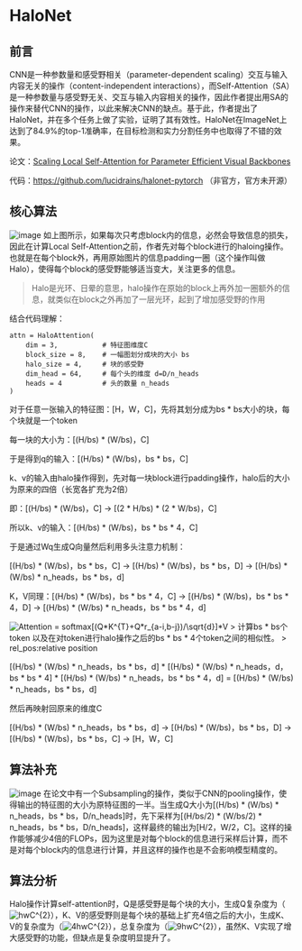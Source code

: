 # HaloNet
## 前言
CNN是一种参数量和感受野相关（parameter-dependent scaling）交互与输入内容无关的操作（content-independent interactions），而Self-Attention（SA）是一种参数量与感受野无关、交互与输入内容相关的操作，因此作者提出用SA的操作来替代CNN的操作，以此来解决CNN的缺点。基于此，作者提出了HaloNet，并在多个任务上做了实验，证明了其有效性。HaloNet在ImageNet上达到了84.9%的top-1准确率，在目标检测和实力分割任务中也取得了不错的效果。

论文：[Scaling Local Self-Attention for Parameter Efficient Visual Backbones](https://arxiv.org/pdf/2103.12731.pdf)

代码：https://github.com/lucidrains/halonet-pytorch （非官方，官方未开源）
## 核心算法
![image](https://user-images.githubusercontent.com/65380826/141220416-7597f5df-4c4e-42ab-afac-d4fc419d2bcc.png)
如上图所示，如果每次只考虑block内的信息，必然会导致信息的损失，因此在计算Local Self-Attention之前，作者先对每个block进行的haloing操作。也就是在每个block外，再用原始图片的信息padding一圈（这个操作叫做Halo），使得每个block的感受野能够适当变大，关注更多的信息。
> Halo是光环、日晕的意思，halo操作在原始的block上再外加一圈额外的信息，就类似在block之外再加了一层光环，起到了增加感受野的作用

结合代码理解：
```
attn = HaloAttention(
    dim = 3,           # 特征图维度C
    block_size = 8,    # 一幅图划分成块的大小 bs
    halo_size = 4,     # 块的感受野
    dim_head = 64,     # 每个头的维度 d=D/n_heads
    heads = 4          # 头的数量 n_heads
)
```
对于任意一张输入的特征图：[H，W，C]，先将其划分成为bs * bs大小的块，每个块就是一个token

每一块的大小为：[(H/bs) * (W/bs)，C]

于是得到q的输入：[(H/bs) * (W/bs)，bs * bs，C]

k、v的输入由halo操作得到，先对每一块block进行padding操作，halo后的大小为原来的四倍（长宽各扩充为2倍）

即：[(H/bs) * (W/bs)，C] -> [(2 * H/bs) * (2 * W/bs)，C]

所以k、v的输入：[(H/bs) * (W/bs)，bs * bs * 4，C]

于是通过Wq生成Q向量然后利用多头注意力机制：

[(H/bs) * (W/bs)，bs * bs，C] -> [(H/bs) * (W/bs)，bs * bs，D] -> [(H/bs) * (W/bs) * n_heads，bs * bs，d]

K，V同理：[(H/bs) * (W/bs)，bs * bs * 4，C] -> [(H/bs) * (W/bs)，bs * bs * 4，D] -> [(H/bs) * (W/bs) * n_heads，bs * bs * 4，d]

<img src="https://latex.codecogs.com/svg.image?Attention&space;=&space;softmax[(Q*K^{T}&plus;Q*r_{a-i,b-j})/\sqrt{d}]*V" title="Attention = softmax[(Q*K^{T}+Q*r_{a-i,b-j})/\sqrt{d}]*V" />
> 计算bs * bs个token 以及在对token进行halo操作之后的bs * bs * 4个token之间的相似性。
> rel_pos:relative position

[(H/bs) * (W/bs) * n_heads，bs * bs，d] * [(H/bs) * (W/bs) * n_heads，d，bs * bs * 4] * [(H/bs) * (W/bs) * n_heads，bs * bs * 4，d] = [(H/bs) * (W/bs) * n_heads，bs * bs，d]

然后再映射回原来的维度C

[(H/bs) * (W/bs) * n_heads，bs * bs，d] -> [(H/bs) * (W/bs)，bs * bs，D] -> [(H/bs) * (W/bs)，bs * bs，C] -> [H，W，C]

## 算法补充
![image](https://user-images.githubusercontent.com/65380826/141232949-6ce9bef4-d672-4993-955e-991f4ce94d75.png)
在论文中有一个Subsampling的操作，类似于CNN的pooling操作，使得输出的特征图的大小为原特征图的一半。当生成Q大小为[(H/bs) * (W/bs) * n_heads，bs * bs，D/n_heads]时，先下采样为[(H/bs/2) * (W/bs/2) * n_heads，bs * bs，D/n_heads]，这样最终的输出为[H/2，W/2，C]。这样的操作能够减少4倍的FLOPs，因为这里是对每个block的信息进行采样后计算，而不是对每个block内的信息进行计算，并且这样的操作也是不会影响模型精度的。

## 算法分析
Halo操作计算self-attention时，Q是感受野是每个块的大小，生成Q复杂度为（<img src="https://latex.codecogs.com/svg.image?hwC^{2}" title="hwC^{2}" />），K、V的感受野则是每个块的基础上扩充4倍之后的大小，生成K、V的复杂度为（<img src="https://latex.codecogs.com/svg.image?4hwC^{2}" title="4hwC^{2}" />），总复杂度为（<img src="https://latex.codecogs.com/svg.image?9hwC^{2}" title="9hwC^{2}" />），虽然K、V实现了增大感受野的功能，但缺点是复杂度明显提升了。
